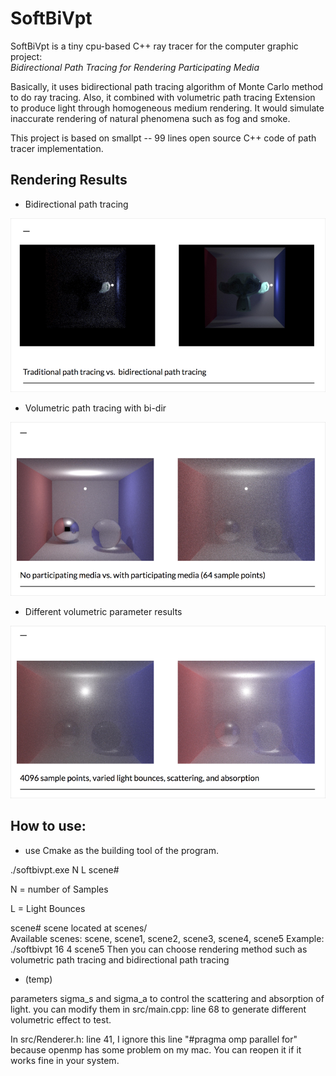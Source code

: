 # SoftBiVpt

SoftBiVpt is a tiny cpu-based C++ ray tracer for the computer graphic project:  
*Bidirectional Path Tracing for Rendering Participating Media*

Basically, it uses bidirectional path tracing algorithm of Monte Carlo method to do ray tracing. Also, it combined with volumetric path tracing Extension to produce light through homogeneous medium rendering. It would simulate inaccurate rendering of natural phenomena such as fog and smoke.

This project is based on smallpt -- 99 lines open source C++ code of path tracer implementation. 

## Rendering Results

* Bidirectional path tracing  

![bidir_pt](https://raw.githubusercontent.com/davidpypysp/softbivpt/master/files/bidirpt.png)

* Volumetric path tracing with bi-dir 

![vpt](https://raw.githubusercontent.com/davidpypysp/softbivpt/master/files/vpt.png)

* Different volumetric parameter results

![diff_vpt](https://raw.githubusercontent.com/davidpypysp/softbivpt/master/files/diff_vpt.png)

## How to use:

* use Cmake as the building tool of the program.  

./softbivpt.exe N L scene#

N = number of Samples

L = Light Bounces

scene# scene located at scenes/  
Available scenes: scene, scene1, scene2, scene3, scene4, scene5
Example: ./softbivpt 16 4 scene5
Then you can choose rendering method such as volumetric path tracing and bidirectional path tracing

* (temp)  

parameters sigma_s and sigma_a to control the scattering and absorption of light.
you can modify them in src/main.cpp: line 68 to generate different volumetric effect to test.

In src/Renderer.h: line 41, I ignore this line "#pragma omp parallel for" because openmp has some problem on my mac. You can reopen it if it works fine in your system.


